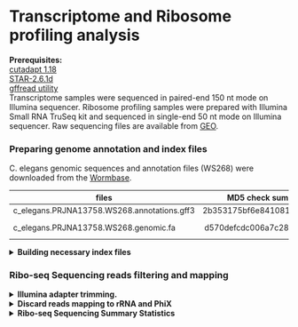 # Transcriptome and Ribosome profiling analysis

**Prerequisites:**  
[cutadapt 1.18](https://cutadapt.readthedocs.io/en/stable/index.html)  
[STAR-2.6.1d](https://github.com/alexdobin/STAR)  
[gffread utility](http://ccb.jhu.edu/software/stringtie/gff.shtml)  
Transcriptome samples were sequenced in paired-end 150 nt mode on Illumina sequencer.
Ribosome profiling samples were prepared with Illumina Small RNA TruSeq kit and sequenced in single-end 50 nt mode on Illumina sequencer.
Raw sequencing files are available from [GEO]().


### Preparing genome annotation and index files
C. elegans genomic sequences and annotation files (WS268) were downloaded from the [Wormbase](https://wormbase.org/).

| files                                       | MD5 check sum (unzipped)         | Description              |
| ------------------------------------------- |:--------------------------------:| -------------------------|
| c_elegans.PRJNA13758.WS268.annotations.gff3 | 2b353175bf6e8410815aede3a77a8a62 | annotation               |
| c_elegans.PRJNA13758.WS268.genomic.fa       | d570defcdc006a7c2859fc92dbb21bc4 | Genome sequence          |


<details><summary><b>Building necessary index files</b></summary>
  
```bash  
bowtie-build Elegans_rRNA.fa ./Elegans_indices/Elegans_rRNA  
```
</details>



### Ribo-seq Sequencing reads filtering and mapping   
<details><summary><b>Illumina adapter trimming.</b></summary>

```bash
cutadapt -j 20 -m 23 -a TGGAATTCTCGGGTGCCAAGG -o out.fastq input.fq.gz 
# -j      - number of threads
# -m      - discard reads shorter than 23 nucleotides after adapter trimming
```
</details>

<details><summary><b>Discard reads mapping to rRNA and PhiX</b></summary>
  
```bash
bowtie -p 36 --un filtered.fastq ./bowtie-1.2.1.1/Elegans_indices/Elegans_rRNA trimmed.fastq >/dev/null
```
</details>

<details><summary><b>Ribo-seq Sequencing Summary Statistics</b></summary>

|   sample   |   total number of reads   |   rRNA + PhiX [%]  | footprints (first sequencing)  | footprints (second sequencing) |
|:---------: |:----------------------:|:------------------:|:---------------------------------:|:-------------------------------:|
|1WT20       |  29931496              |   25.51            |  22296445             | NA|
|2WT20       |  26428417              |   41.50            |  15460677             | NA|
|4WT20       |  22083711              |   23.88            |  16809424             | NA|
|1WT37       |  18893098              |   91.37            |  1630864              | NNN|
|2WT37       |  27558119              |   50.91            |  13528926             | NA|
|4WT37       |  18328652              |   50.20            |  9126816              | NA|
|1CD20       |  31528904              |   29.90            |  22101589             | NA|
|2CD20       |  26507787              |   46.05            |  14300563             | NA|
|4CD20       |  18448868              |   25.54            |  13737481             | NA|
|1CD37       |  15408038              |   60.19            |  6134583              | NA|
|2CD37       |  21317358              |   59.35            |  8664500              | NA|
|4CD37       |  16801168              |   57.87            |  7078945              | NA|

<img src="Figures/RiboSeq_Summary_statistics1.png" width="600">

First round of sequencing revealed that sample 1WT37 yeilded low number of ribosomal footprints. Therefore, we re-sequenced this sample to increase the coverage. XXX million reads were added.  

<img src="Figures/RiboSeq_Summary_statistics2.png" width="600">

</details>



